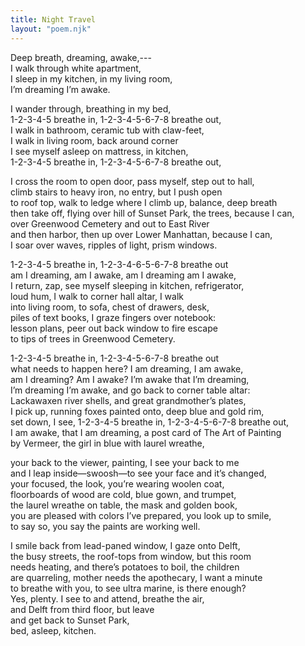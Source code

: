 ```yaml
---
title: Night Travel
layout: "poem.njk"
---
```


Deep breath, dreaming, awake,---  
I walk through white apartment,   
I sleep in my kitchen, in my living room,   
I’m dreaming I’m awake.

I wander through, breathing in my bed,   
1-2-3-4-5 breathe in, 1-2-3-4-5-6-7-8 breathe out,   
I walk in bathroom, ceramic tub with claw-feet,  
I walk in living room, back around corner  
I see myself asleep on mattress, in kitchen,   
1-2-3-4-5 breathe in, 1-2-3-4-5-6-7-8 breathe out,

I cross the room to open door, pass myself, step out to hall,   
climb stairs to heavy iron, no entry, but I push open   
to roof top, walk to ledge where I climb up, balance, deep breath  
then take off, flying over hill of Sunset Park, the trees, because I can,   
over Greenwood Cemetery and out to East River  
and then harbor, then up over Lower Manhattan, because I can,   
I soar over waves, ripples of light, prism windows.

1-2-3-4-5 breathe in, 1-2-3-4-6-5-6-7-8 breathe out  
am I dreaming, am I awake, am I dreaming am I awake,   
I return, zap, see myself sleeping in kitchen, refrigerator,  
loud hum, I walk to corner hall altar, I walk   
into living room, to sofa, chest of drawers, desk,   
piles of text books, I graze fingers over notebook:  
lesson plans, peer out back window to fire escape   
to tips of trees in Greenwood Cemetery.

1-2-3-4-5 breathe in, 1-2-3-4-5-6-7-8 breathe out  
what needs to happen here? I am dreaming, I am awake,   
am I dreaming? Am I awake? I’m awake that I’m dreaming,   
I’m dreaming I’m awake, and go back to corner table altar:  
Lackawaxen river shells, and great grandmother’s plates,   
I pick up, running foxes painted onto, deep blue and gold rim,   
set down, I see, 1-2-3-4-5 breathe in, 1-2-3-4-5-6-7-8 breathe out,   
I am awake, that I am dreaming, a post card of The Art of Painting  
by Vermeer, the girl in blue with laurel wreathe, 

your back to the viewer, painting, I see your back to me   
and I leap inside—swoosh—to see your face and it’s changed,   
your focused, the look, you’re wearing woolen coat,   
floorboards of wood are cold, blue gown, and trumpet,   
the laurel wreathe on table, the mask and golden book,   
you are pleased with colors I’ve prepared, you look up to smile,   
to say so, you say the paints are working well. 

I smile back from lead-paned window, I gaze onto Delft,   
the busy streets, the roof-tops from window, but this room   
needs heating, and there’s potatoes to boil, the children   
are quarreling, mother needs the apothecary, I want a minute   
to breathe with you, to see ultra marine, is there enough?   
Yes, plenty. I see to and attend, breathe the air,   
and Delft from third floor, but leave   
and get back to Sunset Park,  
bed, asleep, kitchen.